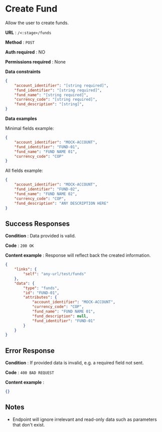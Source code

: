 # Create Fund

Allow the user to create funds.

**URL** : `/<:stage>/funds`

**Method** : `POST`

**Auth required** : NO

**Permissions required** : None

**Data constraints**

```json
{
    "account_identifier": "[string required]",
    "fund_identifier": "[string required]", 
    "fund_name": "[string required]", 
    "currency_code": "[string required]",
    "fund_description": "[string]",
}
```

**Data examples**

Minimal fields example:

```json
{
    "account_identifier": "MOCK-ACCOUNT",
    "fund_identifier": "FUND-01", 
    "fund_name": "FUND NAME 01", 
    "currency_code": "COP"
}
```

All fields example:


```json
{
    "account_identifier": "MOCK-ACCOUNT",
    "fund_identifier": "FUND-02", 
    "fund_name": "FUND NAME 02", 
    "currency_code": "COP",
    "fund_description": "ANY DESCRIPTION HERE"
}
```

## Success Responses

**Condition** : Data provided is valid.

**Code** : `200 OK`

**Content example** : Response will reflect back the created information.

```json
{
    "links": {
        "self": "any-url/test/funds"
    },
    "data": {
        "type": "funds",
        "id": "FUND-01",
        "attributes": {
            "account_identifier": "MOCK-ACCOUNT",
            "currency_code": "COP",
            "fund_name": "FUND NAME 01",
            "fund_description": null,
            "fund_identifier": "FUND-01"
        }
    }
}
```

## Error Response

**Condition** : If provided data is invalid, e.g. a required field not sent.

**Code** : `400 BAD REQUEST`

**Content example** :

```json
{}
```

## Notes

* Endpoint will ignore irrelevant and read-only data such as parameters that
  don't exist.
